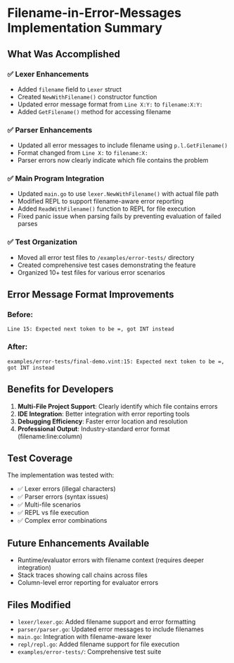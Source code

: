 # Filename-in-Error-Messages Implementation Summary

## What Was Accomplished

### ✅ Lexer Enhancements

- Added `filename` field to `Lexer` struct  
- Created `NewWithFilename()` constructor function
- Updated error message format from `Line X:Y:` to `filename:X:Y:`
- Added `GetFilename()` method for accessing filename

### ✅ Parser Enhancements  

- Updated all error messages to include filename using `p.l.GetFilename()`
- Format changed from `Line X:` to `filename:X:`
- Parser errors now clearly indicate which file contains the problem

### ✅ Main Program Integration

- Updated `main.go` to use `lexer.NewWithFilename()` with actual file path
- Modified REPL to support filename-aware error reporting
- Added `ReadWithFilename()` function to REPL for file execution
- Fixed panic issue when parsing fails by preventing evaluation of failed parses

### ✅ Test Organization  

- Moved all error test files to `/examples/error-tests/` directory
- Created comprehensive test cases demonstrating the feature
- Organized 10+ test files for various error scenarios

## Error Message Format Improvements

### Before:

```
Line 15: Expected next token to be =, got INT instead
```

### After:

```
examples/error-tests/final-demo.vint:15: Expected next token to be =, got INT instead
```

## Benefits for Developers

1. **Multi-File Project Support**: Clearly identify which file contains errors
2. **IDE Integration**: Better integration with error reporting tools  
3. **Debugging Efficiency**: Faster error location and resolution
4. **Professional Output**: Industry-standard error format (filename:line:column)

## Test Coverage

The implementation was tested with:
- ✅ Lexer errors (illegal characters)
- ✅ Parser errors (syntax issues)
- ✅ Multi-file scenarios
- ✅ REPL vs file execution
- ✅ Complex error combinations

## Future Enhancements Available

- Runtime/evaluator errors with filename context (requires deeper integration)
- Stack traces showing call chains across files  
- Column-level error reporting for evaluator errors

## Files Modified

- `lexer/lexer.go`: Added filename support and error formatting
- `parser/parser.go`: Updated error messages to include filenames
- `main.go`: Integration with filename-aware lexer
- `repl/repl.go`: Added filename support for file execution
- `examples/error-tests/`: Comprehensive test suite